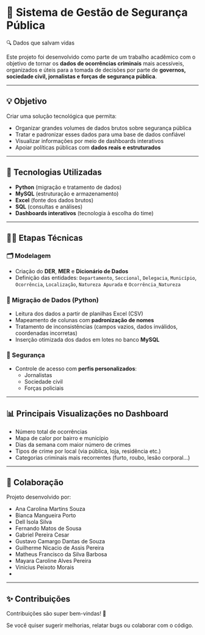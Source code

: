 # 🚨 Sistema de Gestão de Segurança Pública  
🔍 Dados que salvam vidas

Este projeto foi desenvolvido como parte de um trabalho acadêmico com o objetivo de tornar os **dados de ocorrências criminais** mais acessíveis, organizados e úteis para a tomada de decisões por parte de **governos, sociedade civil, jornalistas e forças de segurança pública**.

---

## 💡 Objetivo

Criar uma solução tecnológica que permita:

- Organizar grandes volumes de dados brutos sobre segurança pública
- Tratar e padronizar esses dados para uma base de dados confiável
- Visualizar informações por meio de dashboards interativos
- Apoiar políticas públicas com **dados reais e estruturados**

---

## 🧠 Tecnologias Utilizadas

- **Python** (migração e tratamento de dados)
- **MySQL** (estruturação e armazenamento)
- **Excel** (fonte dos dados brutos)
- **SQL** (consultas e análises)
- **Dashboards interativos** (tecnologia à escolha do time)

---

## 👩‍💻 Etapas Técnicas

### 🗂️ Modelagem
- Criação do **DER**, **MER** e **Dicionário de Dados**
- Definição das entidades: `Departamento`, `Seccional`, `Delegacia`, `Município`, `Ocorrência`, `Localização`, `Natureza Apurada` e `Ocorrência_Natureza`

### 🔄 Migração de Dados (Python)
- Leitura dos dados a partir de planilhas Excel (CSV)
- Mapeamento de colunas com **padronização de nomes**
- Tratamento de inconsistências (campos vazios, dados inválidos, coordenadas incorretas)
- Inserção otimizada dos dados em lotes no banco **MySQL**

### 🔐 Segurança
- Controle de acesso com **perfis personalizados**:
  - Jornalistas
  - Sociedade civil
  - Forças policiais

---

## 📊 Principais Visualizações no Dashboard

- Número total de ocorrências
- Mapa de calor por bairro e município
- Dias da semana com maior número de crimes
- Tipos de crime por local (via pública, loja, residência etc.)
- Categorias criminais mais recorrentes (furto, roubo, lesão corporal…)

---

## 🤝 Colaboração

Projeto desenvolvido por:  
- Ana Carolina Martins Souza
- Bianca Mangueira Porto
- Dell Isola Silva
- Fernando Matos de Sousa
- Gabriel Pereira Cesar
- Gustavo Camargo Dantas de Souza
- Guilherme Nicacio de Assis Pereira
- Matheus Francisco da Silva Barbosa
- Mayara Caroline Alves Pereira
- Vinicius Peixoto Morais
- 
---

## ✨ Contribuições

Contribuições são super bem-vindas! 💜

Se você quiser sugerir melhorias, relatar bugs ou colaborar com o código.




